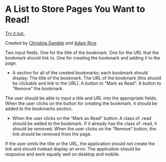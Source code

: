 # A List to Store Pages You Want to Read!

[Try it out.](https://adam-rice.github.io/Linked-List/)

Created by [Christine Gamble](https://github.com/ccgamble) and [Adam Rice](https://github.com/adam-rice).

Two input fields.
One for the title of the bookmark.
One for the URL that the bookmark should link to.
One for creating the bookmark and adding it to the page.

* A section for all of the created bookmarks; each bookmark should display:
The title of the bookmark.
The URL of the bookmark (this should be clickable and link to the URL).
A button to “Mark as Read”.
A button to “Remove” the bookmark.

The user should be able to input a title and URL into the appropriate fields.
When the user clicks on the button for creating the bookmark, it should be added to the bookmarks section.

* When the user clicks on the “Mark as Read” button:
A class of .read should be added to the bookmark.
If it already has the class of .read, it should be removed.
When the user clicks on the “Remove” button, the link should be removed from the page.

If the user omits the title or the URL, the application should not create the link and should instead display an error.
The application should be resposive and work equally well on desktop and mobile.
